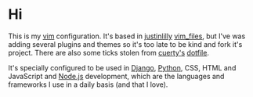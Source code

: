 Hi
==

This is my [vim](http://www.vim.org/ "VIM") configuration. It's based in [justinlilly](https://github.com/justinlilly) 
[vim_files](https://github.com/justinlilly/vim_files), but I've was adding several plugins and themes so it's too late
to be kind and fork it's project.
There are also some ticks stolen from [cuerty's](https://github.com/cuerty) [dotfile](https://github.com/cuerty/dotfiles).

It's specially configured to be used in [Django](http://www.djangoproject.com/), [Python](http://www.python.org/), CSS, 
HTML and JavaScript and [Node.js](http://nodejs.org/) development, which are the languages and frameworks I use in a 
daily basis (and that I love).

